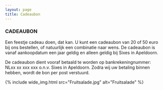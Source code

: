 ```yaml
---
layout: page
title: Cadeaubon
---
```


### CADEAUBON

Een feestje cadeau doen, dat kan. U kunt een cadeaubon van 20 of 50 euro bij ons bestellen, of natuurlijk een combinatie naar wens. De cadeaubon is vanaf aankoopdatum een jaar geldig en alleen geldig bij Sixes in Apeldoorn.

De cadeaubon dient vooraf betaald te worden op bankrekeningnummer:  NLxx xx xxx xxx o.n.v. Sixes in Apeldoorn. Zodra wij uw betaling binnen hebben, wordt de bon per post verstuurd.

{% include wide_img.html src="Fruitsalade.jpg" alt="Fruitsalade" %}


